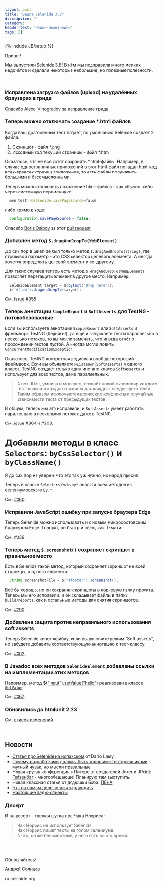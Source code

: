 ```yaml
---
layout: post
title: "Вышла Selenide 3.8"
description: ""
category:
header-text: "Няшки-полезняшки"
tags: []
---
```

{% include JB/setup %}

Привет!

Мы выпустили Selenide 3.8! В нём мы подправили много мелких недочётов и сделали некоторые небольшие, но полезные полезности. 

<br/>

### Исправлена загрузка файлов (upload) на удалённых браузерах в гриде

Спасибо [Alexei Vinogradov](https://github.com/vinogradoff) за исправление грида!

### Теперь можно отключать создание *.html файлов

Когда ваш драгоценный тест падает, по умолчанию Selenide создаёт 2 файла:

1. Скриншот - файл *.png
2. Исходный код текущий страницы - файл *.html
 
Оказалось, что не все хотят сохранять *.html-файлы. Например, в случае одностраничных приложений 
в этот html-файл попадал html-код всех-превсех страниц приложения, то есть файлы получались
большими и бессмысленными.

Теперь можно отключить сохранение html-файлов - как обычно, либо через системную переменную:

```bash
  mvn test -Dselenide.savePageSource=false
```

либо прямо в коде:

```java
  Configuration.savePageSource = false;
```

Спасибо [Boris Osipov](https://github.com/BorisOsipov) за этот [pull request](https://github.com/selenide/selenide/pull/359)!

### Добавлен метод `$.dragAndDropTo(WebElement)`

До сих пор в Selenide был только метод `$.dragAndDropTo(String)`,
где строковой параметр - это CSS селектор целевого элемента. А иногда хочется определять целевой элемент и по-другому.

Для таких случаев теперь есть метод `$.dragAndDropTo(WebElement)` позволяет перетащить элемент в другое место. Например:

```java
  SelenideElement target = $(byText("Drop here"));
  $("#from").dragAndDropTo(target);
```

См. [issue #355](https://github.com/selenide/selenide/issues/355)

### Теперь аннотации `SimpleReport` и `SoftAsserts` для TestNG - потокобезопасные

Если вы используете аннотации `SimpleReport` или `SoftAsserts` и фреймворк TestNG (бедняги!),
да ещё и запускаете тесты параллельно в несколько потоков, то вы могли замечать,
что иногда отчёт о прохождении тестов пустой. А иногда могли ловить `ConcurrentModificationException`.

Оказалось, TestNG конкретная редиска и вообще нехороший фреймворк. 
Если вы объявляете `@Listener(SoftAsserts)` у одного класса, TestNG 
создаёт только один инстанс класса `SoftAsserts` и использует для всех тестов, даже параллельных.

> А вот JUnit, умница и молодец, создаёт новый экземпляр каждого тест-класса и 
каждого правила для каждого следующего теста. Таким образом исключаются 
всяческие конфликты и случайные зависимости теста от предыдущих тестов. 

В общем, теперь мы это исправили, и `SoftAsserts` умеет работать параллельно в нескольких потоках
даже в TestNG. 

См. issue [#364](https://github.com/selenide/selenide/issues/364) и 
[#303](https://github.com/selenide/selenide/issues/303).

# Добавили методы в класс `Selectors`: `byCssSelector()` и `byClassName()`

Я до сих пор не уверен, что это так уж нужно, но народ просил.

Теперь в классе `Selectors` есть `by*` аналоги всех методов из селениумовского `By.*`.

См. [#360](https://github.com/selenide/selenide/issues/360).

### Исправили JavaScript ошибку при запуске браузера Edge

Теперь Selenide можно использовать и с новым микрософтовским браузером Edge.
Говорят, он быстр и свеж, как Тимати. 

См. [#339](https://github.com/selenide/selenide/issues/339).

### Теперь метод `$.screenshot()` сохраняет скриншот в правильное место

Есть в Selenide такой метод, который сохраняет скриншот не всей страницы, а одного элемента:

```java
  String screenshotFile = $("#footer").screenshot();
```

Всё бы хорошо, но он сохранял скриншоты в корневую папку проекта. 
Теперь мы его исправили, и он складывает файлы в папку `build/reports`, как и остальные методы для снятия скриншотов.

См. [#290](https://github.com/selenide/selenide/issues/290).

### Добавлена защита против неправильного использования soft asserts 

Теперь Selenide кинет ошибку, если вы включите режим 
"Soft asserts", но забудете добавить соответствующую аннотацию к тест-классу.

См. [#302](https://github.com/selenide/selenide/issues/302).

### В Javadoc всех методов `SelenideElement` добавлены ссылки на имплементации этих методов

Например, метод [$("input").setValue("hello")](https://selenide.org/javadoc/3.8/com/codeborne/selenide/SelenideElement.html#setValue-java.lang.String-)
реализован в классе [`SetValue`](https://selenide.org/javadoc/3.8/com/codeborne/selenide/commands/SetValue.html)

См. [#367](https://github.com/selenide/selenide/issues/367).

### Обновились до htmlunit 2.23

См. [список изменений](http://htmlunit.sourceforge.net/changes-report.html#a2.23)

<br/>

## Новости 

* [Статья про Selenide на испанском](http://itech.folderit.net/1232/selenide-framework-for-testing-automation/) от Dario Lamy
* [Почему разработчики должны быть хорошими тестировщиками](http://asolntsev.github.io/ru/2016/08/05/why-programmer-cannot-be-true-tester/) - мутный чувак, но мысли правильные
* Новая крутая конференция в Питере от создателей Joker и JPoint: [Гейзенбаг](http://heisenbug.ru/) - многообещающе! Планирую там выступить. 
* Новая классная статья от дядюшки Боба: [ПЕНА](http://blog.cleancoder.com/uncle-bob/2016/07/27/TheChurn.html)
* [Что на самом деле нельзя хардкодить](http://asolntsev.github.io/ru/2016/07/08/what-is-hardcode/)
* [Настоящие пэдж-объекты](http://asolntsev.github.io/ru/2016/07/09/true-page-object/)

### Десерт

И на десерт - свежая шутка про Чака Норриса:

> Чак Норрис не использует Selenide.<br/>
> Чак Норрис пишет тесты на голом селениуме.<br/>
> А что, он же бессмертный, у него есть на это время.

<br/>
<br/>

Обновляйтесь!

[Андрей Солнцев](http://asolntsev.github.io/)

ru.selenide.org

